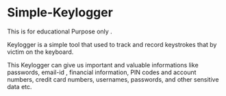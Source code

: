 # Simple-Keylogger
This is for educational Purpose only .

Keylogger is a simple tool that used to track and record keystrokes that by victim on the keyboard.

This Keylogger can give us important and valuable informations like passwords, email-id , financial information, 
PIN codes and account numbers, credit card numbers, usernames, passwords, and other sensitive data etc.
